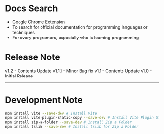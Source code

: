 # Docs Search
- Google Chrome Extension
- To search for official documentation for programming languages or techniques
- For every programers, especially who is learning programming

# Release Note
v1.2   - Contents Update
v1.1.1 - Minor Bug fix
v1.1   - Contents Update
v1.0   - Initial Release

---

# Development Note

```bash
npm install vite --save-dev # Install Vite
npm install vite-plugin-static-copy --save-dev # Install Vite Plugin Static Copy
npm install zip-a-folder --save-dev # Install Zip a Folder
npm install tslib --save-dev # Install tslib for Zip a Folder
```